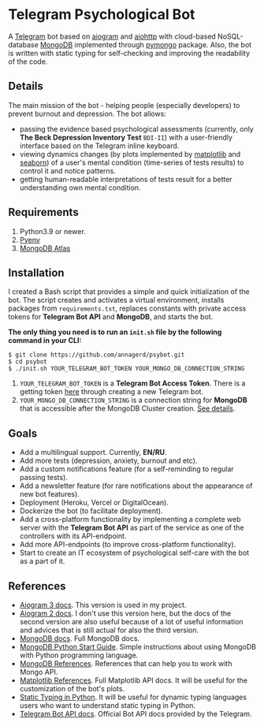 # Telegram Psychological Bot
A [Telegram](https://telegram.org) bot based on [aiogram](https://github.com/aiogram/aiogram) and [aiohttp](https://github.com/aio-libs/aiohttp) with cloud-based NoSQL-database [MongoDB](https://github.com/mongodb/mongo) implemented through [pymongo](https://github.com/mongodb/mongo-python-driver) package. Also, the bot is written with static typing for self-checking and improving the readability of the code.

## Details
The main mission of the bot - helping people (especially developers) to prevent burnout and depression. The bot allows:
- passing the evidence based psychological assessments (currently, only **The Beck Depression Inventory Test** `BDI-II`) with a user-friendly interface based on the Telegram inline keyboard.
- viewing dynamics changes (by plots implemented by [matplotlib](https://github.com/matplotlib/matplotlib) and [seaborn](https://github.com/mwaskom/seaborn)) of a user's mental condition (time-series of tests results) to control it and notice patterns.
- getting human-readable interpretations of tests result for a better understanding own mental condition.

## Requirements
1. Python3.9 or newer.
2. [Pyenv](https://github.com/pyenv/pyenv)
3. [MongoDB Atlas](https://github.com/mongodb/mongodb-atlas-cli)

## Installation
I created a Bash script that provides a simple and quick initialization of the bot. The script creates and activates a virtual environment, installs packages from `requirements.txt`, replaces constants with private access tokens for **Telegram Bot API** and **MongoDB**, and starts the bot. 

**The only thing you need is to run an `init.sh` file by the following command in your CLI:**
```
$ git clone https://github.com/annagerd/psybot.git
$ cd psybot
$ ./init.sh YOUR_TELEGRAM_BOT_TOKEN YOUR_MONGO_DB_CONNECTION_STRING
```
1. `YOUR_TELEGRAM_BOT_TOKEN` is a **Telegram Bot Access Token**. There is a getting token [here](https://t.me/BotFather) through creating a new Telegram bot.
2. `YOUR_MONGO_DB_CONNECTION_STRING` is a connection string for **MongoDB** that is accessible after the MongoDB Cluster creation. [See details](https://www.mongodb.com/docs/guides/atlas/connection-string).

## Goals
- Add a multilingual support. Currently, **EN/RU**.
- Add more tests (depression, anxiety, burnout and etc).
- Add a custom notifications feature (for a self-reminding to regular passing tests).
- Add a newsletter feature (for rare notifications about the appearance of new bot features).
- Deployment (Heroku, Vercel or DigitalOcean).
- Dockerize the bot (to facilitate deployment).
- Add a cross-platform functionality by implementing a complete web server with the **Telegram Bot API** as part of the service as one of the controllers with its API-endpoint.
- Add more API-endpoints (to improve cross-platform functionality).
- Start to create an IT ecosystem of psychological self-care with the bot as a part of it.

## References
- [Aiogram 3 docs](https://docs.aiogram.dev/en/dev-3.x/index.html). This version is used in my project.
- [Aiogram 2 docs](https://docs.aiogram.dev/en/latest/index.html). I don't use this version here, but the docs of the second version are also useful because of a lot of useful information and advices that is still actual for also the third version.
- [MongoDB docs](https://www.mongodb.com/docs/develop-applications). Full MongoDB docs.
- [MongoDB Python Start Guide](https://www.mongodb.com/languages/python). Simple instructions about using MongoDB with Python programming language.
- [MongoDB References](https://www.mongodb.com/docs/manual/reference). References that can help you to work with Mongo API.
- [Matplotlib References](https://matplotlib.org/stable/api/index.html). Full Matplotlib API docs. It will be useful for the customization of the bot's plots.
- [Static Typing in Python](https://github.com/python/typing). It will be useful for dynamic typing languages users who want to understand static typing in Python.
- [Telegram Bot API docs](https://core.telegram.org/bots/api). Official Bot API docs provided by the Telegram.